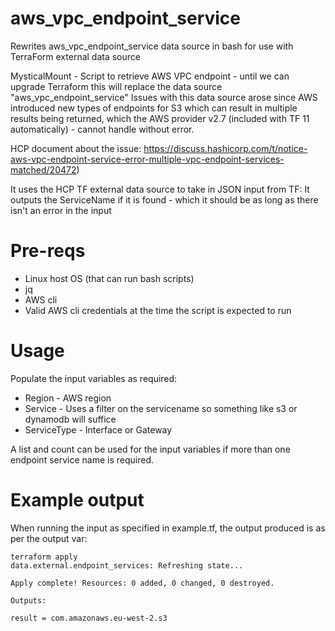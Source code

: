 # aws_vpc_endpoint_service
Rewrites aws_vpc_endpoint_service data source in bash for use with TerraForm external data source

MysticalMount - Script to retrieve AWS VPC endpoint - until we can upgrade Terraform this will replace the data source "aws_vpc_endpoint_service"
Issues with this data source arose since AWS introduced new types of endpoints for S3 which can result in multiple results being returned, which
the AWS provider v2.7 (included with TF 11 automatically) - cannot handle without error.
 
HCP document about the issue:
https://discuss.hashicorp.com/t/notice-aws-vpc-endpoint-service-error-multiple-vpc-endpoint-services-matched/20472)

It uses the HCP TF external data source to take in JSON input from TF: <region> <service> <servicetype>
It outputs the ServiceName if it is found - which it should be as long as there isn't an error in the input

# Pre-reqs
- Linux host OS (that can run bash scripts)
- jq
- AWS cli
- Valid AWS cli credentials at the time the script is expected to run

# Usage
Populate the input variables as required:
- Region - AWS region
- Service - Uses a filter on the servicename so something like s3 or dynamodb will suffice
- ServiceType - Interface or Gateway

A list and count can be used for the input variables if more than one endpoint service name is required.

# Example output
When running the input as specified in example.tf, the output produced is as per the output var:

    terraform apply
    data.external.endpoint_services: Refreshing state...

    Apply complete! Resources: 0 added, 0 changed, 0 destroyed.

    Outputs:

    result = com.amazonaws.eu-west-2.s3
